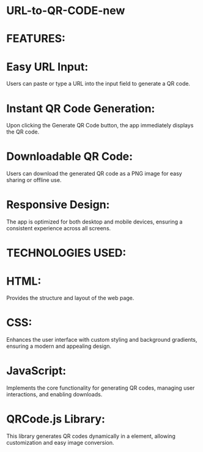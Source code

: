 # URL-to-QR-CODE-new

# FEATURES:
# Easy URL Input:
Users can paste or type a URL into the input field to generate a QR code.
# Instant QR Code Generation:
Upon clicking the Generate QR Code button, the app immediately displays the QR code.
# Downloadable QR Code:
Users can download the generated QR code as a PNG image for easy sharing or offline use.
# Responsive Design:
The app is optimized for both desktop and mobile devices, ensuring a consistent experience across all screens.

# TECHNOLOGIES USED:
# HTML:
Provides the structure and layout of the web page.
# CSS:
Enhances the user interface with custom styling and background gradients, ensuring a modern and appealing design.
# JavaScript:
Implements the core functionality for generating QR codes, managing user interactions, and enabling downloads.
# QRCode.js Library:
This library generates QR codes dynamically in a <canvas> element, allowing customization and easy image conversion.
